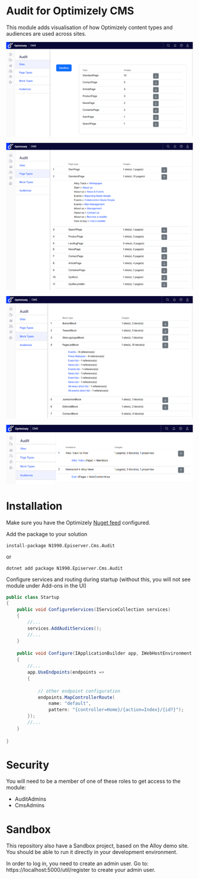 # Audit for Optimizely CMS
This module adds visualisation of how Optimizely content types and audiences are used across sites.

![Sites](/Docs/sites.png)

![Page Types](/Docs/page-types.png)

![Block Types](/Docs/block-types.png)

![Audiences](/Docs/audiences.png)

# Installation
Make sure you have the Optimizely [Nuget feed](https://api.nuget.optimizely.com/v3/index.json) configured.

Add the package to your solution
```
install-package N1990.Episerver.Cms.Audit
```
or
```
dotnet add package N1990.Episerver.Cms.Audit
```

Configure services and routing during startup (without this, you will not see module under Add-ons in the UI)
```csharp
public class Startup
{
    public void ConfigureServices(IServiceCollection services)
    {
        //...
        services.AddAuditServices();
        //...
    }
    
    public void Configure(IApplicationBuilder app, IWebHostEnvironment env)
    {
        //...
        app.UseEndpoints(endpoints =>
        {
            
            // other endpoint configuration
            endpoints.MapControllerRoute(
                name: "default",
                pattern: "{controller=Home}/{action=Index}/{id?}");
        });
        //...
    }
   
}
```
# Security
You will need to be a member of one of these roles to get access to the module:
 * AuditAdmins
 * CmsAdmins

# Sandbox
This repository also have a Sandbox project, based on the Alloy demo site. You should be able to run it directly in your development environment.

In order to log in, you need to create an admin user. Go to: https://localhost:5000/util/register to create your admin user.

